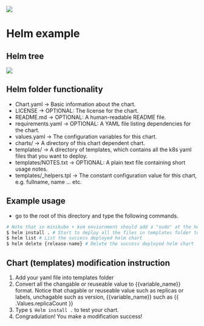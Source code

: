 ![](https://www.kubernetes.org.cn/img/2018/01/20180111160842.jpg)
# Helm example
## Helm tree
![](https://image.slidesharecdn.com/helm-180627143212/95/helm-the-better-way-to-deploy-on-kubernetes-reinhard-ngele-codemotion-amsterdam-2018-9-638.jpg?cb=1530110045)
## Helm folder functionality
* Chart.yaml -> Basic information about the chart.
* LICENSE -> OPTIONAL: The license for the chart.
* README.md -> OPTIONAL: A human-readable README file.
* requirements.yaml -> OPTIONAL: A YAML file listing dependencies for the chart.
* values.yaml -> The configuration variables for this chart.
* charts/ -> A directory of this chart dependent chart.
* templates/ -> A directory of templates, which contains all the k8s yaml files that you want to deploy.
* templates/NOTES.txt -> OPTIONAL: A plain text file containing short usage notes.
* templates/_helpers.tpl -> The constant configuration value for this chart, e.g. fullname, name ... etc.
## Example usage
* go to the root of this directory and type the following commands.
```sh
# Note that in minikube + kvm enviornment should add a "sudo" at the head of command.
$ helm install . # Start to deploy all the files in templates folder to k8s
$ helm list # List the success deployed helm chart
$ helm delete {release-name} # Delete the success deployed helm chart
```
## Chart (templates) modification instruction
1. Add your yaml file into templates folder
2. Convert all the changable or reuseable value to {{variable_name}} format. 
   Notice that chagable or reuseable value such as replicas or labels, unchagable such as version, 
   {{variable_name}} such as {{ .Values.replicaCount }}
3. Type `$ Helm install .` to test your chart.
4. Congradulation! You make a modification success!
